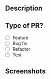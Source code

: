 ## Description
<!--
This PR adds/fixes/... this feature/bug/...
-->

## Type of PR?
- [ ] Feature
- [ ] Bug fix
- [ ] Refactor
- [ ] Test

## Screenshots
<!-- For UI changes -->